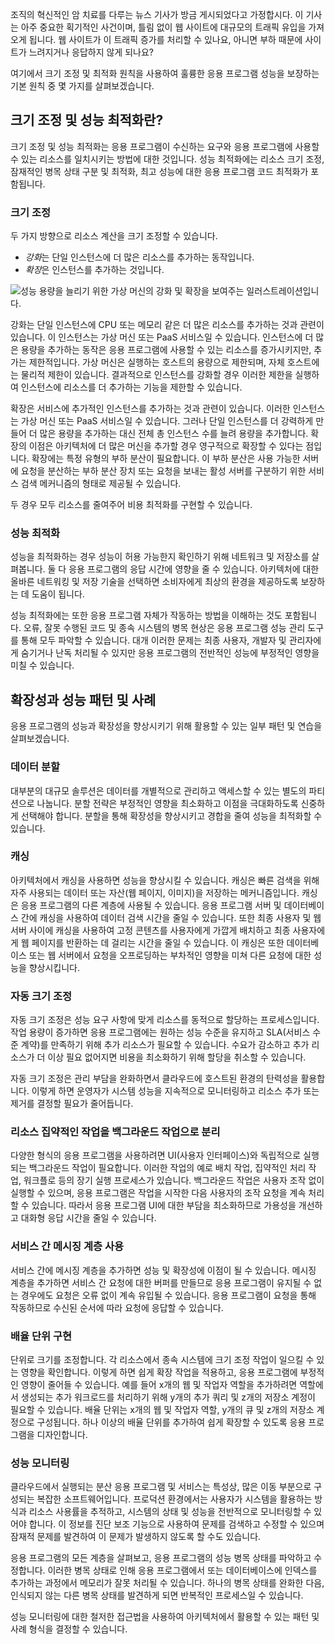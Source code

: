 조직의 혁신적인 암 치료를 다루는 뉴스 기사가 방금 게시되었다고 가정합시다. 이 기사는 아주 중요한 획기적인 사건이며, 틀림 없이 웹 사이트에 대규모의 트래픽 유입을 가져오게 됩니다. 웹 사이트가 이 트래픽 증가를 처리할 수 있나요, 아니면 부하 때문에 사이트가 느려지거나 응답하지 않게 되나요?

여기에서 크기 조정 및 최적화 원칙을 사용하여 훌륭한 응용 프로그램 성능을 보장하는 기본 원칙 중 몇 가지를 살펴보겠습니다.

## <a name="what-is-scaling-and-performance-optimization"></a>크기 조정 및 성능 최적화란?

크기 조정 및 성능 최적화는 응용 프로그램이 수신하는 요구와 응용 프로그램에 사용할 수 있는 리소스를 일치시키는 방법에 대한 것입니다. 성능 최적화에는 리소스 크기 조정, 잠재적인 병목 상태 구분 및 최적화, 최고 성능에 대한 응용 프로그램 코드 최적화가 포함됩니다.

### <a name="scaling"></a>크기 조정

두 가지 방향으로 리소스 계산을 크기 조정할 수 있습니다.

* *강화*는 단일 인스턴스에 더 많은 리소스를 추가하는 동작입니다.
* *확장*은 인스턴스를 추가하는 것입니다.

![성능 용량을 늘리기 위한 가상 머신의 강화 및 확장을 보여주는 일러스트레이션입니다.](../media/scale-up-scale-out.png)

강화는 단일 인스턴스에 CPU 또는 메모리 같은 더 많은 리소스를 추가하는 것과 관련이 있습니다. 이 인스턴스는 가상 머신 또는 PaaS 서비스일 수 있습니다. 인스턴스에 더 많은 용량을 추가하는 동작은 응용 프로그램에 사용할 수 있는 리소스를 증가시키지만, 추가는 제한적입니다. 가상 머신은 실행하는 호스트의 용량으로 제한되며, 자체 호스트에는 물리적 제한이 있습니다. 결과적으로 인스턴스를 강화할 경우 이러한 제한을 실행하여 인스턴스에 리소스를 더 추가하는 기능을 제한할 수 있습니다.

확장은 서비스에 추가적인 인스턴스를 추가하는 것과 관련이 있습니다. 이러한 인스턴스는 가상 머신 또는 PaaS 서비스일 수 있습니다. 그러나 단일 인스턴스를 더 강력하게 만들어 더 많은 용량을 추가하는 대신 전체 총 인스턴스 수를 늘려 용량을 추가합니다. 확장의 이점은 아키텍처에 더 많은 머신을 추가할 경우 영구적으로 확장할 수 있다는 점입니다. 확장에는 특정 유형의 부하 분산이 필요합니다. 이 부하 분산은 사용 가능한 서버에 요청을 분산하는 부하 분산 장치 또는 요청을 보내는 활성 서버를 구분하기 위한 서비스 검색 메커니즘의 형태로 제공될 수 있습니다.

두 경우 모두 리소스를 줄여주어 비용 최적화를 구현할 수 있습니다.

### <a name="performance-optimization"></a>성능 최적화

성능을 최적화하는 경우 성능이 허용 가능한지 확인하기 위해 네트워크 및 저장소를 살펴봅니다. 둘 다 응용 프로그램의 응답 시간에 영향을 줄 수 있습니다. 아키텍처에 대한 올바른 네트워킹 및 저장 기술을 선택하면 소비자에게 최상의 환경을 제공하도록 보장하는 데 도움이 됩니다.

성능 최적화에는 또한 응용 프로그램 자체가 작동하는 방법을 이해하는 것도 포함됩니다. 오류, 잘못 수행된 코드 및 종속 시스템의 병목 현상은 응용 프로그램 성능 관리 도구를 통해 모두 파악할 수 있습니다. 대개 이러한 문제는 최종 사용자, 개발자 및 관리자에게 숨기거나 난독 처리될 수 있지만 응용 프로그램의 전반적인 성능에 부정적인 영향을 미칠 수 있습니다.

## <a name="scalability-and-performance-patterns-and-practices"></a>확장성과 성능 패턴 및 사례

응용 프로그램의 성능과 확장성을 향상시키기 위해 활용할 수 있는 일부 패턴 및 연습을 살펴보겠습니다.

### <a name="data-partitioning"></a>데이터 분할

대부분의 대규모 솔루션은 데이터를 개별적으로 관리하고 액세스할 수 있는 별도의 파티션으로 나눕니다. 분할 전략은 부정적인 영향을 최소화하고 이점을 극대화하도록 신중하게 선택해야 합니다. 분할을 통해 확장성을 향상시키고 경합을 줄여 성능을 최적화할 수 있습니다.

### <a name="caching"></a>캐싱

아키텍처에서 캐싱을 사용하면 성능을 향상시킬 수 있습니다. 캐싱은 빠른 검색을 위해 자주 사용되는 데이터 또는 자산(웹 페이지, 이미지)을 저장하는 메커니즘입니다. 캐싱은 응용 프로그램의 다른 계층에 사용될 수 있습니다. 응용 프로그램 서버 및 데이터베이스 간에 캐싱을 사용하여 데이터 검색 시간을 줄일 수 있습니다. 또한 최종 사용자 및 웹 서버 사이에 캐싱을 사용하여 고정 콘텐츠를 사용자에게 가깝게 배치하고 최종 사용자에게 웹 페이지를 반환하는 데 걸리는 시간을 줄일 수 있습니다. 이 캐싱은 또한 데이터베이스 또는 웹 서버에서 요청을 오프로딩하는 부차적인 영향을 미쳐 다른 요청에 대한 성능을 향상시킵니다.

### <a name="autoscaling"></a>자동 크기 조정

자동 크기 조정은 성능 요구 사항에 맞게 리소스를 동적으로 할당하는 프로세스입니다. 작업 용량이 증가하면 응용 프로그램에는 원하는 성능 수준을 유지하고 SLA(서비스 수준 계약)를 만족하기 위해 추가 리소스가 필요할 수 있습니다. 수요가 감소하고 추가 리소스가 더 이상 필요 없어지면 비용을 최소화하기 위해 할당을 취소할 수 있습니다.

자동 크기 조정은 관리 부담을 완화하면서 클라우드에 호스트된 환경의 탄력성을 활용합니다. 이렇게 하면 운영자가 시스템 성능을 지속적으로 모니터링하고 리소스 추가 또는 제거를 결정할 필요가 줄어듭니다.

### <a name="decouple-resource-intensive-tasks-as-background-jobs"></a>리소스 집약적인 작업을 백그라운드 작업으로 분리

다양한 형식의 응용 프로그램을 사용하려면 UI(사용자 인터페이스)와 독립적으로 실행되는 백그라운드 작업이 필요합니다. 이러한 작업의 예로 배치 작업, 집약적인 처리 작업, 워크플로 등의 장기 실행 프로세스가 있습니다. 백그라운드 작업은 사용자 조작 없이 실행할 수 있으며, 응용 프로그램은 작업을 시작한 다음 사용자의 조작 요청을 계속 처리할 수 있습니다. 따라서 응용 프로그램 UI에 대한 부담을 최소화하므로 가용성을 개선하고 대화형 응답 시간을 줄일 수 있습니다.

### <a name="use-a-messaging-layer-between-services"></a>서비스 간 메시징 계층 사용

서비스 간에 메시징 계층을 추가하면 성능 및 확장성에 이점이 될 수 있습니다. 메시징 계층을 추가하면 서비스 간 요청에 대한 버퍼를 만들므로 응용 프로그램이 유지될 수 없는 경우에도 요청은 오류 없이 계속 유입될 수 있습니다. 응용 프로그램이 요청을 통해 작동하므로 수신된 순서에 따라 요청에 응답할 수 있습니다.

### <a name="implement-scale-units"></a>배율 단위 구현

단위로 크기를 조정합니다. 각 리소스에서 종속 시스템에 크기 조정 작업이 일으킬 수 있는 영향을 확인합니다. 이렇게 하면 쉽게 확장 작업을 적용하고, 응용 프로그램에 부정적인 영향이 줄어들 수 있습니다. 예를 들어 x개의 웹 및 작업자 역할을 추가하려면 역할에서 생성되는 추가 워크로드를 처리하기 위해 y개의 추가 쿼리 및 z개의 저장소 계정이 필요할 수 있습니다. 배율 단위는 x개의 웹 및 작업자 역할, y개의 큐 및 z개의 저장소 계정으로 구성됩니다. 하나 이상의 배율 단위를 추가하여 쉽게 확장할 수 있도록 응용 프로그램을 디자인합니다.

### <a name="performance-monitoring"></a>성능 모니터링

클라우드에서 실행되는 분산 응용 프로그램 및 서비스는 특성상, 많은 이동 부분으로 구성되는 복잡한 소프트웨어입니다. 프로덕션 환경에서는 사용자가 시스템을 활용하는 방식과 리소스 사용률을 추적하고, 시스템의 상태 및 성능을 전반적으로 모니터링할 수 있어야 합니다. 이 정보를 진단 보조 기능으로 사용하여 문제를 검색하고 수정할 수 있으며 잠재적 문제를 발견하여 이 문제가 발생하지 않도록 할 수도 있습니다.

응용 프로그램의 모든 계층을 살펴보고, 응용 프로그램의 성능 병목 상태를 파악하고 수정합니다. 이러한 병목 상태로 인해 응용 프로그램에서 또는 데이터베이스에 인덱스를 추가하는 과정에서 메모리가 잘못 처리될 수 있습니다. 하나의 병목 상태를 완화한 다음, 인식되지 않는 다른 병목 상태를 발견하게 되면 반복적인 프로세스일 수 있습니다.

성능 모니터링에 대한 철저한 접근법을 사용하여 아키텍처에서 활용할 수 있는 패턴 및 사례 형식을 결정할 수 있습니다.